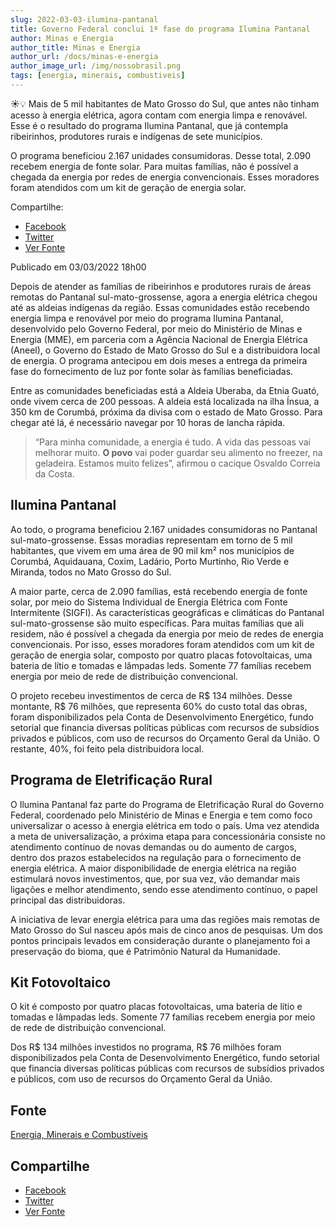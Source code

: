 ```yaml
---
slug: 2022-03-03-ilumina-pantanal
title: Governo Federal conclui 1ª fase do programa Ilumina Pantanal
author: Minas e Energia
author_title: Minas e Energia
author_url: /docs/minas-e-energia
author_image_url: /img/nossobrasil.png
tags: [energia, minerais, combustiveis]
---
```

☀️💡 Mais de 5 mil habitantes de Mato Grosso do Sul, que antes não tinham acesso à energia elétrica, agora contam com energia limpa e renovável. Esse é o resultado do programa Ilumina Pantanal, que já contempla ribeirinhos, produtores rurais e indígenas de sete municípios.

O programa beneficiou 2.167 unidades consumidoras. Desse total, 2.090 recebem energia de fonte solar. Para muitas famílias, não é possível a chegada da energia por redes de energia convencionais. Esses moradores foram atendidos com um kit de geração de energia solar.

<!--truncate-->
Compartilhe: 
 - [Facebook](http://www.facebook.com/sharer.php?u=https://www.gov.br/pt-br/noticias/energia-minerais-e-combustiveis/2022/03/governo-federal-conclui-1a-fase-do-programa-ilumina-pantanal "Facebook") 
 - [Twitter](https://twitter.com/share?text=Governo%20Federal%20conclui%201%C2%AA%20fase%20do%20programa%20Ilumina%20Pantanal&url=https://www.gov.br/resolveuid/7f0c586691414b438483680c14975d38 "Twitter") 
 - [Ver Fonte](https://www.gov.br/pt-br/noticias/energia-minerais-e-combustiveis/2022/03/governo-federal-conclui-1a-fase-do-programa-ilumina-pantanal)

Publicado em 03/03/2022 18h00

Depois de atender as famílias de ribeirinhos e produtores rurais de áreas remotas do Pantanal sul-mato-grossense, agora a energia elétrica chegou até as aldeias indígenas da região. Essas comunidades estão recebendo energia limpa e renovável por meio do programa Ilumina Pantanal, desenvolvido pelo Governo Federal, por meio do Ministério de Minas e Energia (MME), em parceria com a Agência Nacional de Energia Elétrica (Aneel), o Governo do Estado de Mato Grosso do Sul e a distribuidora local de energia. O programa antecipou em dois meses a entrega da primeira fase do fornecimento de luz por fonte solar às famílias beneficiadas.

Entre as comunidades beneficiadas está a Aldeia Uberaba, da Etnia Guató, onde vivem cerca de 200 pessoas. A aldeia está localizada na ilha Ínsua, a 350 km de Corumbá, próxima da divisa com o estado de Mato Grosso. Para chegar até lá, é necessário navegar por 10 horas de lancha rápida.   

> “Para minha comunidade, a energia é tudo. A vida das pessoas vai melhorar muito. **O povo** vai poder guardar seu alimento no freezer, na geladeira. Estamos muito felizes”, afirmou o cacique Osvaldo Correia da Costa.

## Ilumina Pantanal

Ao todo, o programa beneficiou 2.167 unidades consumidoras no Pantanal sul-mato-grossense. Essas moradias representam em torno de 5 mil habitantes, que vivem em uma área de 90 mil km² nos municípios de Corumbá, Aquidauana, Coxim, Ladário, Porto Murtinho, Rio Verde e Miranda, todos no Mato Grosso do Sul.

A maior parte, cerca de 2.090 famílias, está recebendo energia de fonte solar, por meio do Sistema Individual de Energia Elétrica com Fonte Intermitente (SIGFI). As características geográficas e climáticas do Pantanal sul-mato-grossense são muito específicas. Para muitas famílias que ali residem, não é possível a chegada da energia por meio de redes de energia convencionais. Por isso, esses moradores foram atendidos com um kit de geração de energia solar, composto por quatro placas fotovoltaicas, uma bateria de lítio e tomadas e lâmpadas leds. Somente 77 famílias recebem energia por meio de rede de distribuição convencional.

O projeto recebeu investimentos de cerca de R$ 134 milhões. Desse montante, R$ 76 milhões, que representa 60% do custo total das obras, foram disponibilizados pela Conta de Desenvolvimento Energético, fundo setorial que financia diversas políticas públicas com recursos de subsídios privados e públicos, com uso de recursos do Orçamento Geral da União. O restante, 40%, foi feito pela distribuidora local.

## Programa de Eletrificação Rural

O Ilumina Pantanal faz parte do Programa de Eletrificação Rural do Governo Federal, coordenado pelo Ministério de Minas e Energia e tem como foco universalizar o acesso à energia elétrica em todo o país. Uma vez atendida a meta de universalização, a próxima etapa para concessionária consiste no atendimento contínuo de novas demandas ou do aumento de cargos, dentro dos prazos estabelecidos na regulação para o fornecimento de energia elétrica. A maior disponibilidade de energia elétrica na região estimulará novos investimentos, que, por sua vez, vão demandar mais ligações e melhor atendimento, sendo esse atendimento contínuo, o papel principal das distribuidoras.

A iniciativa de levar energia elétrica para uma das regiões mais remotas de Mato Grosso do Sul nasceu após mais de cinco anos de pesquisas. Um dos pontos principais levados em consideração durante o planejamento foi a preservação do bioma, que é Patrimônio Natural da Humanidade.

## Kit Fotovoltaico

O kit é composto por quatro placas fotovoltaicas, uma bateria de lítio e tomadas e lâmpadas leds. Somente 77 famílias recebem energia por meio de rede de distribuição convencional.

Dos R$ 134 milhões investidos no programa, R$ 76 milhões foram disponibilizados pela Conta de Desenvolvimento Energético, fundo setorial que financia diversas políticas públicas com recursos de subsídios privados e públicos, com uso de recursos do Orçamento Geral da União.


## Fonte

[Energia, Minerais e Combustíveis](https://www.gov.br/pt-br/categorias/energia-minerais-e-combustiveis)

## Compartilhe
 - [Facebook](http://www.facebook.com/sharer.php?u=https://www.gov.br/pt-br/noticias/energia-minerais-e-combustiveis/2022/03/governo-federal-conclui-1a-fase-do-programa-ilumina-pantanal "Facebook") 
 - [Twitter](https://twitter.com/share?text=Governo%20Federal%20conclui%201%C2%AA%20fase%20do%20programa%20Ilumina%20Pantanal&url=https://www.gov.br/resolveuid/7f0c586691414b438483680c14975d38 "Twitter") 
 - [Ver Fonte](https://www.gov.br/pt-br/noticias/energia-minerais-e-combustiveis/2022/03/governo-federal-conclui-1a-fase-do-programa-ilumina-pantanal)
